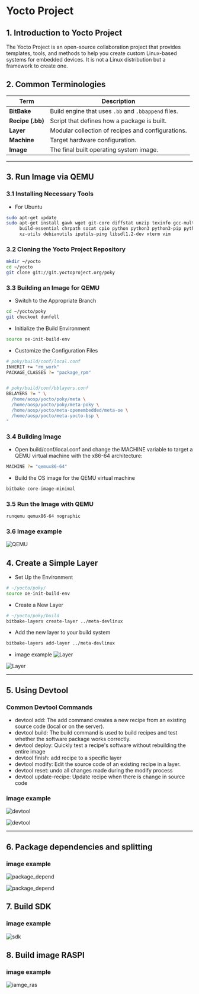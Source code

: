 # Yocto Project 

## 1. Introduction to Yocto Project

The Yocto Project is an open-source collaboration project that provides templates, tools, and methods to help you create custom Linux-based systems for embedded devices. It is not a Linux distribution but a framework to create one.

## 2. Common Terminologies

| Term             | Description                                         |
| ---------------- | --------------------------------------------------- |
| **BitBake**      | Build engine that uses `.bb` and `.bbappend` files. |
| **Recipe (.bb)** | Script that defines how a package is built.         |
| **Layer**        | Modular collection of recipes and configurations.   |
| **Machine**      | Target hardware configuration.                      |
| **Image**        | The final built operating system image.             |

---

## 3. Run Image via QEMU
### 3.1 Installing Necessary Tools

- For Ubuntu
```bash
sudo apt-get update
sudo apt-get install gawk wget git-core diffstat unzip texinfo gcc-multilib \
     build-essential chrpath socat cpio python python3 python3-pip python3-pexpect \
     xz-utils debianutils iputils-ping libsdl1.2-dev xterm vim

```

### 3.2 Cloning the Yocto Project Repository

```bash
mkdir ~/yocto
cd ~/yocto
git clone git://git.yoctoproject.org/poky
```

### 3.3 Building an Image for QEMU
- Switch to the Appropriate Branch
```bash
cd ~/yocto/poky
git checkout dunfell
```
- Initialize the Build Environment
```bash
source oe-init-build-env
```

- Customize the Configuration Files
```bash
# poky/build/conf/local.conf
INHERIT += "rm_work"
PACKAGE_CLASSES ?= "package_rpm"


# poky/build/conf/bblayers.conf
BBLAYERS ?= " \
  /home/aosp/yocto/poky/meta \
  /home/aosp/yocto/poky/meta-poky \
  /home/aosp/yocto/meta-openembedded/meta-oe \
  /home/aosp/yocto/meta-yocto-bsp \
"
```

### 3.4 Building Image
- Open build/conf/local.conf and change the MACHINE variable to target a QEMU virtual machine with the x86-64 architecture:

```bash
MACHINE ?= "qemux86-64"
```

- Build the OS image for the QEMU virtual machine
```bash
bitbake core-image-minimal
```

### 3.5 Run the Image with QEMU
```bash
runqemu qemux86-64 nographic
```


### 3.6 Image example
![QEMU](image/qemu.png)

## 4. Create a Simple Layer
- Set Up the Environment
```bash
# ~/yocto/poky/
source oe-init-build-env
```

- Create a New Layer
```bash
# ~/yocto/poky/build
bitbake-layers create-layer ../meta-devlinux
```

- Add the new layer to your build system
```bash
bitbake-layers add-layer ../meta-devlinux
```

- image example
![Layer](image/layer2.png)

![Layer](image/layer1.png)

---

## 5. Using Devtool
### Common Devtool Commands
- devtool add: The add command creates a new recipe from an existing source code (local or on the server). 
- devtool build: The build command is used to build recipes and test whether the software package works correctly.
- devtool deploy: Quickly test a recipe's software without rebuilding the entire image
- devtool finish: add recipe to a specific layer
- devtool modify: Edit the source code of an existing recipe in a layer.
- devtool reset: undo all changes made during the modify process
- devtool update-recipe: Update recipe when there is change in source code

### image example
![devtool](image/devtool.png)

![devtool](image/devtool1.png)

---

## 6. Package dependencies and splitting
### image example

![package_depend](image/package_depend.png)

![package_depend](image/package_depend2.png)

## 7. Build SDK

### image example
![sdk](image/sdk.png)

## 8. Build image RASPI

### image example
![iamge_ras](image/build_image_rasp.png)
